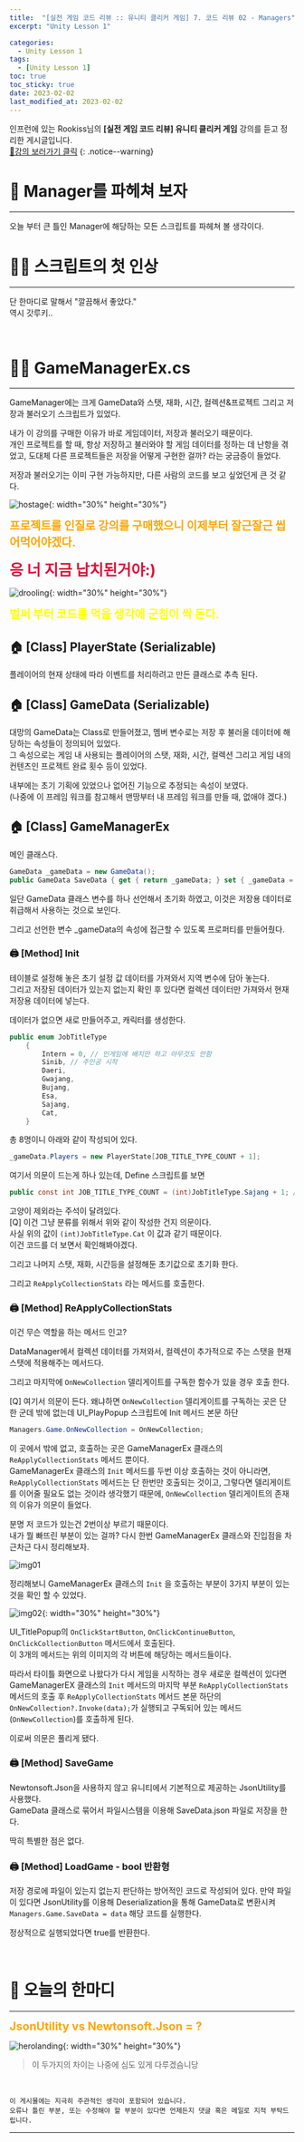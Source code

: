 ```yaml
---
title:  "[실전 게임 코드 리뷰 :: 유니티 클리커 게임] 7. 코드 리뷰 02 - Managers"
excerpt: "Unity Lesson 1"

categories:
  - Unity Lesson 1
tags:
  - [Unity Lesson 1]
toc: true
toc_sticky: true
date: 2023-02-02
last_modified_at: 2023-02-02
---
```


인프런에 있는 Rookiss님의 **[실전 게임 코드 리뷰] 유니티 클리커 게임** 강의를 듣고 정리한 게시글입니다.
<br>
[🔔강의 보러가기 클릭](https://www.inflearn.com/course/%EC%8B%A4%EC%A0%84%EA%B2%8C%EC%9E%84-%EC%BD%94%EB%93%9C%EB%A6%AC%EB%B7%B0-%EC%9C%A0%EB%8B%88%ED%8B%B0-%ED%81%B4%EB%A6%AC%EC%BB%A4)
{: .notice--warning}

# 🩻 Manager를 파헤쳐 보자
<hr style="width:100%" />

오늘 부터 큰 틀인 Manager에 해당하는 모든 스크립트를 파헤쳐 볼 생각이다.

# 🧑‍⚕️ 스크립트의 첫 인상
<hr style="width:100%" />

단 한마디로 말해서 "깔끔해서 좋았다."  
역시 갓루키..

<br>

# 🧑‍💼 GameManagerEx.cs
<hr style="width:100%" />

GameManager에는 크게 GameData와 스탯, 재화, 시간, 컬렉션&프로젝트 그리고 저장과 불러오기 스크립트가 있었다.

내가 이 강의를 구매한 이유가 바로 게임데이터, 저장과 불러오기 때문이다.  
개인 프로젝트를 할 때, 항상 저장하고 불러와야 할 게임 데이터를 정하는 데 난항을 겪었고, 도대체 다른 프로젝트들은 저장을 어떻게 구현한 걸까? 라는 궁금증이 들었다.  

저장과 불러오기는 이미 구현 가능하지만, 다른 사람의 코드를 보고 싶었던게 큰 것 같다.  

![hostage](https://media.giphy.com/media/ViIh8qu8Y08swHV7dX/giphy.gif){: width="30%" height="30%"}

<strong style="color:Orange; font-size:15pt">프로젝트를 인질로 강의를 구매했으니 이제부터 잘근잘근 씹어먹어야겠다.</strong>

<strong style="color:crimson; font-size:20pt">응 너 지금 납치된거야:)</strong>
<br>

![drooling](https://media.giphy.com/media/3o6ZsTBERbqBTPkRKo/giphy.gif){: width="30%" height="30%"}

<strong style="color:Yellow; font-size:15pt">벌써 부터 코드를 먹을 생각에 군침이 싹 돈다.</strong>

## 🏠 [Class] PlayerState (Serializable)
플레이어의 현재 상태에 따라 이벤트를 처리하려고 만든 클래스로 추측 된다.

## 🏠 [Class] GameData (Serializable)

대망의 GameData는 Class로 만들어졌고, 멤버 변수로는 저장 후 불러올 데이터에 해당하는 속성들이 정의되어 있었다.   
그 속성으로는 게임 내 사용되는 플레이어의 스탯, 재화, 시간, 컬렉션 그리고 게임 내의 컨텐츠인 프로젝트 완료 횟수 등이 있었다.

내부에는 초기 기획에 있었으나 없어진 기능으로 추정되는 속성이 보였다.  
(나중에 이 프레임 워크를 참고해서 맨땅부터 내 프레임 워크를 만들 때, 없애야 겠다.)

## 🏠 [Class] GameManagerEx

메인 클래스다.

```c#
GameData _gameData = new GameData();
public GameData SaveData { get { return _gameData; } set { _gameData = value; } }
```

일단 GameData 클래스 변수를 하나 선언해서 초기화 하였고, 이것은 저장용 데이터로 취급해서 사용하는 것으로 보인다.

그리고 선언한 변수 _gameData의 속성에 접근할 수 있도록 프로퍼티를 만들어줬다.

### 🖨️ [Method] Init

테이블로 설정해 놓은 초기 설정 값 데이터를 가져와서 지역 변수에 담아 놓는다.  
그리고 저장된 데이터가 있는지 없는지 확인 후 있다면 컬렉션 데이터만 가져와서 현재 저장용 데이터에 넣는다.

데이터가 없으면 새로 만들어주고, 캐릭터를 생성한다. 

```c#
public enum JobTitleType
	{
		Intern = 0, // 인게임에 배치만 하고 아무것도 안함
		Sinib, // 주인공 시작
		Daeri,
		Gwajang,
		Bujang,
		Esa,
		Sajang,
		Cat,
	}
```

총 8명이니 아래와 같이 작성되어 있다.

```c#
_gameData.Players = new PlayerState[JOB_TITLE_TYPE_COUNT + 1];
```

여기서 의문이 드는게 하나 있는데, 
Define 스크립트를 보면

```c#
public const int JOB_TITLE_TYPE_COUNT = (int)JobTitleType.Sajang + 1; // 고양이 제외
```

고양이 제외라는 주석이 달려있다.  
[Q] 이건 그냥 분류를 위해서 위와 같이 작성한 건지 의문이다.  
사실 위의 값이 `(int)JobTitleType.Cat` 이 값과 같기 때문이다.  
이건 코드를 더 보면서 확인해봐야겠다.  

그리고 나머지 스탯, 재화, 시간등을 설정해둔 초기값으로 초기화 한다.

그리고 `ReApplyCollectionStats` 라는 메서드를 호출한다.  

### 🖨️ [Method] ReApplyCollectionStats

이건 무슨 역할을 하는 메서드 인고?
  
DataManager에서 컬렉션 데이터를 가져와서, 컬렉션이 추가적으로 주는 스탯을 현재 스탯에 적용해주는 메서드다.

그리고 마지막에 `OnNewCollection` 델리게이트를 구독한 함수가 있을 경우 호출 한다.

[Q] 여기서 의문이 든다.
왜냐하면 `OnNewCollection` 델리게이트를 구독하는 곳은 단 한 군데 밖에 없는데 UI_PlayPopup 스크립트에 Init 메서드 본문 하단

```c#
Managers.Game.OnNewCollection = OnNewCollection;
```

이 곳에서 밖에 없고, 호출하는 곳은 GameManagerEx 클래스의 `ReApplyCollectionStats` 메서드 뿐이다.  
GameManagerEx 클래스의 `Init` 메서드를 두번 이상 호출하는 것이 아니라면, `ReApplyCollectionStats` 메서드는 단 한번만 호출되는 것이고, 그렇다면 델리게이트를 이어줄 필요도 없는 것이라 생각했기 때문에, `OnNewCollection` 델리게이트의 존재의 이유가 의문이 들었다.

분명 저 코드가 있는건 2번이상 부르기 때문이다.  
내가 뭘 빠뜨린 부분이 있는 걸까? 다시 한번 GameManagerEx 클래스와 진입점을 차근차근 다시 정리해보자.

![img01](/assets/images/posts/Unity_Lecture_1/2023-02-02-my-unitylec1-post_7/1.jpg)

정리해보니 GameManagerEx 클래스의 `Init` 을 호출하는 부분이 3가지 부분이 있는 것을 확인 할 수 있었다.

![img02](/assets/images/posts/Unity_Lecture_1/2023-02-02-my-unitylec1-post_7/2.png){: width="30%" height="30%"}

UI_TitlePopup의 `OnClickStartButton`, `OnClickContinueButton`, `OnClickCollectionButton` 메서드에서 호출된다.  
이 3개의 메서드는 위의 이미지의 각 버튼에 해당하는 메서드들이다.

따라서 타이틀 화면으로 나왔다가 다시 게임을 시작하는 경우 새로운 컬렉션이 있다면 GameManagerEX 클래스의 `Init` 메서드의 마지막 부분 `ReApplyCollectionStats` 메서드의 호출 후 `ReApplyCollectionStats` 메서드 본문 하단의 `OnNewCollection?.Invoke(data);`가 실행되고 구독되어 있는 메서드(`OnNewCollection`)를 호출하게 된다.

이로써 의문은 풀리게 됐다.

### 🖨️ [Method] SaveGame

Newtonsoft.Json을 사용하지 않고 유니티에서 기본적으로 제공하는 JsonUtility를 사용했다.  
GameData 클래스로 묶어서 파일시스템을 이용해 SaveData.json 파일로 저장을 한다.

딱히 특별한 점은 없다.

### 🖨️ [Method] LoadGame - bool 반환형

저장 경로에 파일이 있는지 없는지 판단하는 방어적인 코드로 작성되어 있다.
만약 파일이 있다면 JsonUtility를 이용해 Deserialization을 통해 GameData로 변환시켜 `Managers.Game.SaveData = data` 해당 코드를 실행한다.

정상적으로 실행되었다면 true를 반환한다.

<br>

# 📢 오늘의 한마디
<hr style="width:100%" />

<strong style="color:orange; font-size:15pt"> JsonUtility vs Newtonsoft.Json = ? </strong>

![herolanding](https://media.giphy.com/media/xT0GqHJMxnHhLTEbYY/giphy.gif){: width="30%" height="30%"}

> 이 두가지의 차이는 나중에 심도 있게 다루겠슴니당

<br>

    이 게시물에는 지극히 주관적인 생각이 포함되어 있습니다. 
    오류나 틀린 부분, 또는 수정해야 할 부분이 있다면 언제든지 댓글 혹은 메일로 지적 부탁드립니다.
    
<hr>


